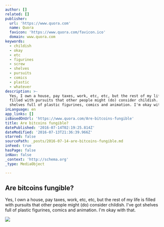 ```yaml
---
author: []
related: []
publisher:
  url: 'https://www.quora.com'
  name: Quora
  favicon: 'https://www.quora.com/favicon.ico'
  domain: www.quora.com
keywords:
  - childish
  - okay
  - etc
  - figurines
  - screw
  - shelves
  - pursuits
  - comics
  - plastic
  - whatever
description: >-
  Yes, I own a house, pay taxes, work, etc, etc, but the rest of my life is
  filled with pursuits that other people might (do) consider childish. I've got
  shelves full of plastic figurines, comics and animation. I'm okay with that.
inLanguage: en
app_links: []
isBasedOnUrl: 'https://www.quora.com/Are-bitcoins-fungible'
title: Are bitcoins fungible?
datePublished: '2016-07-14T02:19:25.814Z'
dateModified: '2016-07-13T21:36:39.966Z'
starred: false
sourcePath: _posts/2016-07-14-are-bitcoins-fungible.md
inFeed: true
hasPage: false
inNav: false
_context: 'http://schema.org'
_type: MediaObject

---
```

<article style=""><h1>Are bitcoins fungible?</h1><p>Yes, I own a house, pay taxes, work, etc, etc, but the rest of my life is filled with pursuits that other people might (do) consider childish. I've got shelves full of plastic figurines, comics and animation. I'm okay with that.</p><img src="https://qsf.ec.quoracdn.net/-images.new_grid.fb_share_default.pnge6dde9cfa6e03c43.png" /></article>
